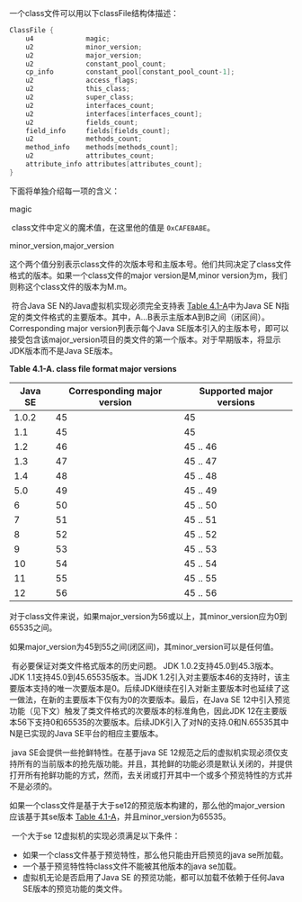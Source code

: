 一个class文件可以用以下classFile结构体描述：

```C
ClassFile {
    u4             magic;
    u2             minor_version;
    u2             major_version;
    u2             constant_pool_count;
    cp_info        constant_pool[constant_pool_count-1];
    u2             access_flags;
    u2             this_class;
    u2             super_class;
    u2             interfaces_count;
    u2             interfaces[interfaces_count];
    u2             fields_count;
    field_info     fields[fields_count];
    u2             methods_count;
    method_info    methods[methods_count];
    u2             attributes_count;
    attribute_info attributes[attributes_count];
}
```

下面将单独介绍每一项的含义：

magic

​	class文件中定义的魔术值，在这里他的值是 `0xCAFEBABE`。

minor_version,major_version

​	这个两个值分别表示class文件的次版本号和主版本号。他们共同决定了class文件格式的版本。如果一个class文件的major version是M,minor version为m，我们则称这个class文件的版本为M.m。

​	符合Java SE N的Java虚拟机实现必须完全支持表 [Table 4.1-A](https://docs.oracle.com/javase/specs/jvms/se12/html/jvms-4.html#jvms-4.1-200-B.2)中为Java SE N指定的类文件格式的主要版本。其中，A...B表示主版本A到B之间（闭区间）。Corresponding major version列表示每个Java SE版本引入的主版本号，即可以接受包含该major_version项目的类文件的第一个版本。对于早期版本，将显示JDK版本而不是Java SE版本。

**Table 4.1-A. class file format major versions**

| Java SE | Corresponding major version | Supported major versions |
| ------- | --------------------------- | ------------------------ |
| 1.0.2   | 45                          | 45                       |
| 1.1     | 45                          | 45                       |
| 1.2     | 46                          | 45 .. 46                 |
| 1.3     | 47                          | 45 .. 47                 |
| 1.4     | 48                          | 45 .. 48                 |
| 5.0     | 49                          | 45 .. 49                 |
| 6       | 50                          | 45 .. 50                 |
| 7       | 51                          | 45 .. 51                 |
| 8       | 52                          | 45 .. 52                 |
| 9       | 53                          | 45 .. 53                 |
| 10      | 54                          | 45 .. 54                 |
| 11      | 55                          | 45 .. 55                 |
| 12      | 56                          | 45 .. 56                 |

​	对于class文件来说，如果major_version为56或以上，其minor_version应为0到65535之间。

​	如果major_version为45到55之间(闭区间)，其minor_version可以是任何值。

​	有必要保证对类文件格式版本的历史问题。 JDK 1.0.2支持45.0到45.3版本。JDK 1.1支持45.0到45.65535版本。当JDK 1.2引入对主要版本46的支持时，该主要版本支持的唯一次要版本是0。后续JDK继续在引入对新主要版本时也延续了这一做法，在新的主要版本下仅有为0的次要版本。最后，在Java SE 12中引入预览功能（见下文）触发了类文件格式的次要版本的标准角色，因此JDK 12在主要版本56下支持0和65535的次要版本。后续JDK引入了对N的支持.0和N.65535其中N是已实现的Java SE平台的相应主要版本。

​	java SE会提供一些抢鲜特性。在基于java SE 12规范之后的虚拟机实现必须仅支持所有的当前版本的抢先版功能。并且，其抢鲜的功能必须是默认关闭的，并提供打开所有抢鲜功能的方式，然而，去关闭或打开其中一个或多个预览特性的方式并不是必须的。

​	如果一个class文件是基于大于se12的预览版本构建的，那么他的major_version应该基于其se版本 [Table 4.1-A](https://docs.oracle.com/javase/specs/jvms/se12/html/jvms-4.html#jvms-4.1-200-B.2)，并且minor_version为65535。

​	一个大于se 12虚拟机的实现必须满足以下条件：

- 如果一个class文件基于预览特性，那么他只能由开启预览的java se所加载。
- 一个基于预览特性特class文件不能被其他版本的java se加载。
- 虚拟机无论是否启用了Java SE 的预览功能，都可以加载不依赖于任何Java SE版本的预览功能的类文件。

